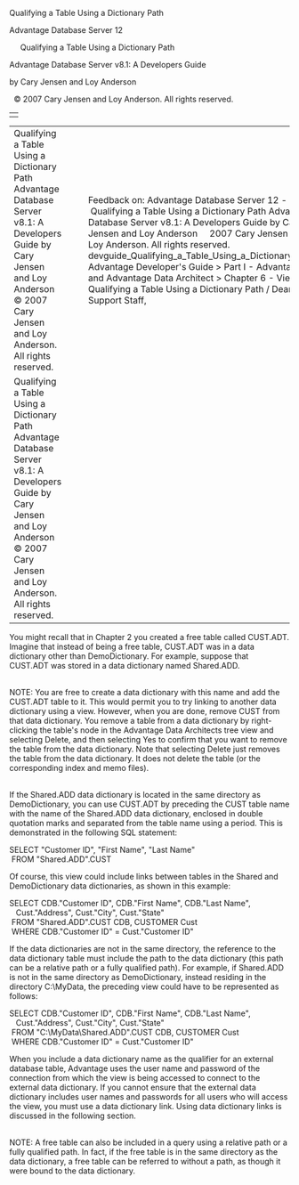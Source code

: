 Qualifying a Table Using a Dictionary Path




Advantage Database Server 12  

     Qualifying a Table Using a Dictionary Path

Advantage Database Server v8.1: A Developers Guide

by Cary Jensen and Loy Anderson

  © 2007 Cary Jensen and Loy Anderson. All rights reserved.

|  |
| --- |
|  |

|  |  |  |  |  |
| --- | --- | --- | --- | --- |
| Qualifying a Table Using a Dictionary Path  Advantage Database Server v8.1: A Developers Guide  by Cary Jensen and Loy Anderson    © 2007 Cary Jensen and Loy Anderson. All rights reserved. |  |  | Feedback on: Advantage Database Server 12 -      Qualifying a Table Using a Dictionary Path Advantage Database Server v8.1: A Developers Guide by Cary Jensen and Loy Anderson     2007 Cary Jensen and Loy Anderson. All rights reserved. devguide\_Qualifying\_a\_Table\_Using\_a\_Dictionary\_Path Advantage Developer's Guide > Part I - Advantage and Advantage Data Architect > Chapter 6 - Views > Qualifying a Table Using a Dictionary Path / Dear Support Staff, |  |
| Qualifying a Table Using a Dictionary Path  Advantage Database Server v8.1: A Developers Guide  by Cary Jensen and Loy Anderson    © 2007 Cary Jensen and Loy Anderson. All rights reserved. |  |  |  |  |

You might recall that in Chapter 2 you created a free table called CUST.ADT. Imagine that instead of being a free table, CUST.ADT was in a data dictionary other than DemoDictionary. For example, suppose that CUST.ADT was stored in a data dictionary named Shared.ADD.

   
NOTE: You are free to create a data dictionary with this name and add the CUST.ADT table to it. This would permit you to try linking to another data dictionary using a view. However, when you are done, remove CUST from that data dictionary. You remove a table from a data dictionary by right-clicking the table's node in the Advantage Data Architects tree view and selecting Delete, and then selecting Yes to confirm that you want to remove the table from the data dictionary. Note that selecting Delete just removes the table from the data dictionary. It does not delete the table (or the corresponding index and memo files).  
 

If the Shared.ADD data dictionary is located in the same directory as DemoDictionary, you can use CUST.ADT by preceding the CUST table name with the name of the Shared.ADD data dictionary, enclosed in double quotation marks and separated from the table name using a period. This is demonstrated in the following SQL statement:

SELECT "Customer ID", "First Name", "Last Name"   
  FROM "Shared.ADD".CUST

Of course, this view could include links between tables in the Shared and DemoDictionary data dictionaries, as shown in this example:

SELECT CDB."Customer ID", CDB."First Name", CDB."Last Name",  
    Cust."Address", Cust."City", Cust."State"  
  FROM "Shared.ADD".CUST CDB, CUSTOMER Cust  
  WHERE CDB."Customer ID" = Cust."Customer ID"

If the data dictionaries are not in the same directory, the reference to the data dictionary table must include the path to the data dictionary (this path can be a relative path or a fully qualified path). For example, if Shared.ADD is not in the same directory as DemoDictionary, instead residing in the directory C:\MyData, the preceding view could have to be represented as follows:

SELECT CDB."Customer ID", CDB."First Name", CDB."Last Name",  
    Cust."Address", Cust."City", Cust."State"  
  FROM "C:\MyData\Shared.ADD".CUST CDB, CUSTOMER Cust  
  WHERE CDB."Customer ID" = Cust."Customer ID"

When you include a data dictionary name as the qualifier for an external database table, Advantage uses the user name and password of the connection from which the view is being accessed to connect to the external data dictionary. If you cannot ensure that the external data dictionary includes user names and passwords for all users who will access the view, you must use a data dictionary link. Using data dictionary links is discussed in the following section.

   
NOTE: A free table can also be included in a query using a relative path or a fully qualified path. In fact, if the free table is in the same directory as the data dictionary, a free table can be referred to without a path, as though it were bound to the data dictionary.